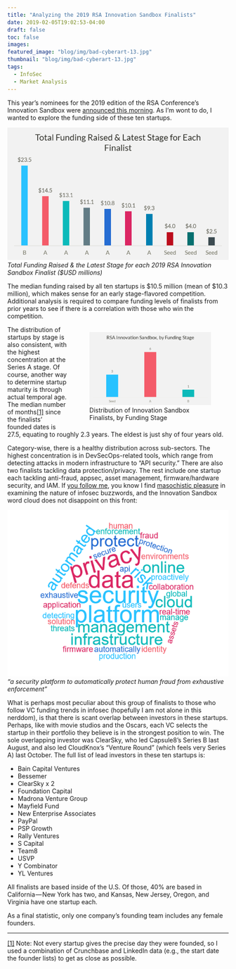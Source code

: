 ```yaml
---
title: "Analyzing the 2019 RSA Innovation Sandbox Finalists"
date: 2019-02-05T19:02:53-04:00
draft: false
toc: false
images:
featured_image: "blog/img/bad-cyberart-13.jpg"
thumbnail: "blog/img/bad-cyberart-13.jpg"
tags:
  - InfoSec
  - Market Analysis
---
```


This year’s nominees for the 2019 edition of the RSA Conference’s Innovation Sandbox were [announced this morning](https://www.rsaconference.com/press/98/rsa-conference-announces-finalists-for-innovation). As I’m wont to do, I wanted to explore the funding side of these ten startups.

![Chart of funding raised by RSA Innovation Sandbox finalists](/blog/img/rsa-sandbox-02.png)*Total Funding Raised & the Latest Stage for each 2019 RSA Innovation Sandbox Finalist ($USD millions)*

The median funding raised by all ten startups is $10.5 million (mean of $10.3 million), which makes sense for an early stage-flavored competition. Additional analysis is required to compare funding levels of finalists from prior years to see if there is a correlation with those who win the competition.

<figure style="float:right; max-width:55%; padding-left: 10px">
	<img src="/blog/img/rsa-sandbox-01.png" alt="Chart of the Distribution of Innovation Sandbox Finalists, by Funding Stage">
	<figcaption>Distribution of Innovation Sandbox Finalists, by Funding Stage<figcaption>
</figure>

The distribution of startups by stage is also consistent, with the highest concentration at the Series A stage. Of course, another way to determine startup maturity is through actual temporal age. The median number of months<a name="back-1"></a>[[1]](#cite-1) since the finalists’ founded dates is 27.5, equating to roughly 2.3 years. The eldest is just shy of four years old.

Category-wise, there is a healthy distribution across sub-sectors. The highest concentration is in DevSecOps-related tools, which range from detecting attacks in modern infrastructure to “API security.” There are also two finalists tackling data protection/privacy. The rest include one startup each tackling anti-fraud, appsec, asset management, firmware/hardware security, and IAM. If [you follow me](https://twitter.com/swagitda_), you know I find [masochistic pleasure](/blog/posts/2019-cybersecurity-predictions/) in examining the nature of infosec buzzwords, and the Innovation Sandbox word cloud does not disappoint on this front:

![Wordcloud of buzzwords from RSA Innovation Sandbox finalists in 2019](/blog/img/rsa-sandbox-wordcloud.png)*“a security platform to automatically protect human fraud from exhaustive enforcement”*

What is perhaps most peculiar about this group of finalists to those who follow VC funding trends in infosec (hopefully I am not alone in this nerddom), is that there is scant overlap between investors in these startups. Perhaps, like with movie studios and the Oscars, each VC selects the startup in their portfolio they believe is in the strongest position to win. The sole overlapping investor was ClearSky, who led Capsule8’s Series B last August, and also led CloudKnox’s “Venture Round” (which feels very Series A) last October. The full list of lead investors in these ten startups is:

* Bain Capital Ventures
* Bessemer
* ClearSky x 2
* Foundation Capital
* Madrona Venture Group
* Mayfield Fund
* New Enterprise Associates
* PayPal
* PSP Growth
* Rally Ventures
* S Capital
* Team8
* USVP
* Y Combinator
* YL Ventures

All finalists are based inside of the U.S. Of those, 40% are based in California — New York has two, and Kansas, New Jersey, Oregon, and Virginia have one startup each.

As a final statistic, only one company’s founding team includes any female founders.

***

<a name="cite-1"></a>[[1]](#back-1) Note: Not every startup gives the precise day they were founded, so I used a combination of Crunchbase and LinkedIn data (e.g., the start date the founder lists) to get as close as possible.